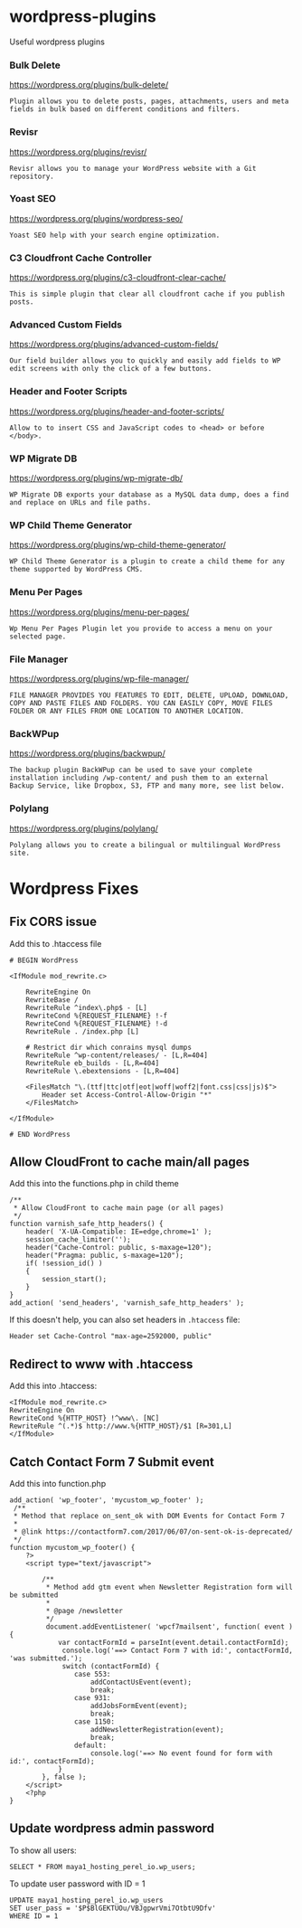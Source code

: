 # wordpress-plugins
Useful wordpress plugins

### Bulk Delete 
https://wordpress.org/plugins/bulk-delete/

    Plugin allows you to delete posts, pages, attachments, users and meta fields in bulk based on different conditions and filters.

### Revisr 
https://wordpress.org/plugins/revisr/

    Revisr allows you to manage your WordPress website with a Git repository.

### Yoast SEO
https://wordpress.org/plugins/wordpress-seo/

    Yoast SEO help with your search engine optimization.

### C3 Cloudfront Cache Controller
https://wordpress.org/plugins/c3-cloudfront-clear-cache/

    This is simple plugin that clear all cloudfront cache if you publish posts.

### Advanced Custom Fields
https://wordpress.org/plugins/advanced-custom-fields/

    Our field builder allows you to quickly and easily add fields to WP edit screens with only the click of a few buttons.

### Header and Footer Scripts
https://wordpress.org/plugins/header-and-footer-scripts/

    Allow to to insert CSS and JavaScript codes to <head> or before </body>.

### WP Migrate DB
https://wordpress.org/plugins/wp-migrate-db/

    WP Migrate DB exports your database as a MySQL data dump, does a find and replace on URLs and file paths.

### WP Child Theme Generator
https://wordpress.org/plugins/wp-child-theme-generator/

    WP Child Theme Generator is a plugin to create a child theme for any theme supported by WordPress CMS.

### Menu Per Pages
https://wordpress.org/plugins/menu-per-pages/

    Wp Menu Per Pages Plugin let you provide to access a menu on your selected page.

### File Manager
https://wordpress.org/plugins/wp-file-manager/

    FILE MANAGER PROVIDES YOU FEATURES TO EDIT, DELETE, UPLOAD, DOWNLOAD, COPY AND PASTE FILES AND FOLDERS. YOU CAN EASILY COPY, MOVE FILES FOLDER OR ANY FILES FROM ONE LOCATION TO ANOTHER LOCATION.

### BackWPup
https://wordpress.org/plugins/backwpup/

    The backup plugin BackWPup can be used to save your complete installation including /wp-content/ and push them to an external Backup Service, like Dropbox, S3, FTP and many more, see list below.

### Polylang
https://wordpress.org/plugins/polylang/

    Polylang allows you to create a bilingual or multilingual WordPress site.

# Wordpress Fixes

## Fix CORS issue

Add this to .htaccess file

    # BEGIN WordPress
    
    <IfModule mod_rewrite.c>
    
        RewriteEngine On
        RewriteBase /
        RewriteRule ^index\.php$ - [L]
        RewriteCond %{REQUEST_FILENAME} !-f
        RewriteCond %{REQUEST_FILENAME} !-d
        RewriteRule . /index.php [L]

        # Restrict dir which conrains mysql dumps
        RewriteRule ^wp-content/releases/ - [L,R=404]
        RewriteRule eb_builds - [L,R=404]
        RewriteRule \.ebextensions - [L,R=404]

        <FilesMatch "\.(ttf|ttc|otf|eot|woff|woff2|font.css|css|js)$">
            Header set Access-Control-Allow-Origin "*"
        </FilesMatch>
        
    </IfModule>

    # END WordPress

## Allow CloudFront to cache main/all pages

Add this into the functions.php in child theme

    /**
     * Allow CloudFront to cache main page (or all pages)
     */
    function varnish_safe_http_headers() {
        header( 'X-UA-Compatible: IE=edge,chrome=1' );
        session_cache_limiter('');
        header("Cache-Control: public, s-maxage=120");
        header("Pragma: public, s-maxage=120");
        if( !session_id() )
        {
            session_start();
        }
    }
    add_action( 'send_headers', 'varnish_safe_http_headers' );

If this doesn't help, you can also set headers in `.htaccess` file:

    Header set Cache-Control "max-age=2592000, public"
 
## Redirect to www with .htaccess

Add this into .htaccess:

    <IfModule mod_rewrite.c>
    RewriteEngine On
    RewriteCond %{HTTP_HOST} !^www\. [NC]
    RewriteRule ^(.*)$ http://www.%{HTTP_HOST}/$1 [R=301,L]
    </IfModule>
    
## Catch Contact Form 7 Submit event

Add this into function.php

    add_action( 'wp_footer', 'mycustom_wp_footer' );
     /**
     * Method that replace on_sent_ok with DOM Events for Contact Form 7
     *
     * @link https://contactform7.com/2017/06/07/on-sent-ok-is-deprecated/
     */
    function mycustom_wp_footer() {
        ?>
        <script type="text/javascript">

            /**
             * Method add gtm event when Newsletter Registration form will be submitted
             *
             * @page /newsletter
             */
             document.addEventListener( 'wpcf7mailsent', function( event ) {
                var contactFormId = parseInt(event.detail.contactFormId);
                 console.log('==> Contact Form 7 with id:', contactFormId, 'was submitted.');
                 switch (contactFormId) {
                    case 553:
                        addContactUsEvent(event);
                        break;
                    case 931:
                        addJobsFormEvent(event);
                        break;
                    case 1150:
                        addNewsletterRegistration(event);
                        break;
                    default:
                        console.log('==> No event found for form with id:', contactFormId);
                }
            }, false );
        </script>
        <?php
    }

## Update wordpress admin password

To show all users:

    SELECT * FROM maya1_hosting_perel_io.wp_users;

To update user password with ID = 1

    UPDATE maya1_hosting_perel_io.wp_users
    SET user_pass = '$P$BlGEKTUOu/VBJgpwrVmi7OtbtU9Dfv'
    WHERE ID = 1
